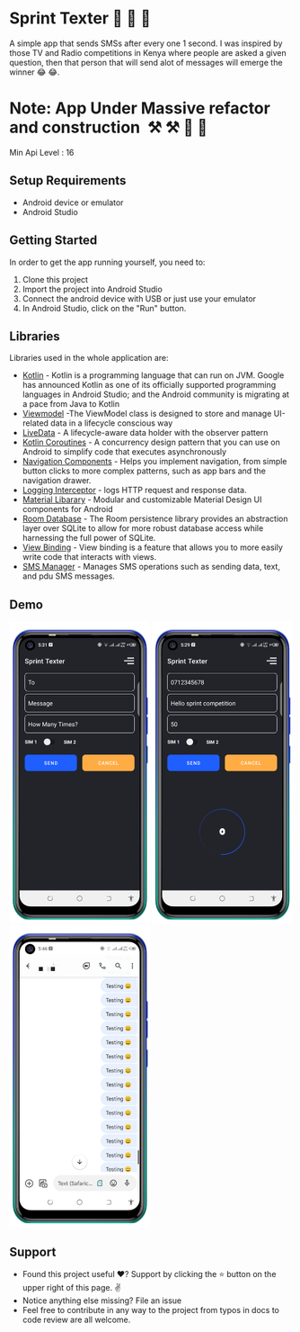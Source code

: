 <p align="center">
  
# Sprint Texter 🚀 🚀 🚀

A simple app that sends SMSs after every one 1 second. I was inspired by those TV and Radio competitions in Kenya where people are asked a given question, then that person that will send alot of messages will emerge the winner 😂 😂.
  
# Note: App Under Massive refactor and construction ️ ⚒️ ⚒️ 🚧 🚧 
  
Min Api Level : 16 

## Setup Requirements

- Android device or emulator
- Android Studio

## Getting Started

In order to get the app running yourself, you need to:

1.  Clone this project
2.  Import the project into Android Studio
3.  Connect the android device with USB or just use your emulator
4.  In Android Studio, click on the "Run" button.

## Libraries

Libraries used in the whole application are:

- [Kotlin](https://developer.android.com/kotlin) - Kotlin is a programming language that can run on JVM. Google has announced Kotlin as one of its officially supported programming languages in Android Studio; and the Android community is migrating at a pace from Java to Kotlin
- [Viewmodel](https://developer.android.com/topic/libraries/architecture/viewmodel) -The ViewModel class is designed to store and manage UI-related data in a lifecycle conscious way
- [LiveData](https://developer.android.com/topic/libraries/architecture/livedata) -  A lifecycle-aware data holder with the observer pattern
- [Kotlin Coroutines](https://developer.android.com/kotlin/coroutines) - A concurrency design pattern that you can use on Android to simplify code that executes asynchronously
- [Navigation Components](https://developer.android.com/guide/navigation/navigation-getting-started) -  Helps you implement navigation, from simple button clicks to more complex patterns, such as app bars and the navigation drawer.
- [Logging Interceptor](https://github.com/square/okhttp/blob/master/okhttp-logging-interceptor/README.md) -  logs HTTP request and response data.
- [Material Libarary](https://material.io/develop/android) -  Modular and customizable Material Design UI components for Android
- [Room Database](https://developer.android.com/jetpack/androidx/releases/room) -  The Room persistence library provides an abstraction layer over SQLite to allow for more robust database access while harnessing the full power of SQLite. 
- [View Binding](https://developer.android.com/topic/libraries/view-binding) - View binding is a feature that allows you to more easily write code that interacts with views.
- [SMS Manager](https://developer.android.com/reference/android/telephony/SmsManager) - Manages SMS operations such as sending data, text, and pdu SMS messages.

## Demo
<p float="left">
<img src="screenshots/Screenshot_20211110-053122.png" width=250/>
<img src="screenshots/Screenshot_20211110-052956.png" width=250/>
<img src="screenshots/Screenshot_20211110-054649.png" width=250/>
  </p>
  
## Support
- Found this project useful ❤️? Support by clicking the ⭐️ button on the upper right of this page. ✌️
- Notice anything else missing? File an issue 
- Feel free to contribute in any way to the project from typos in docs to code review are all welcome.
